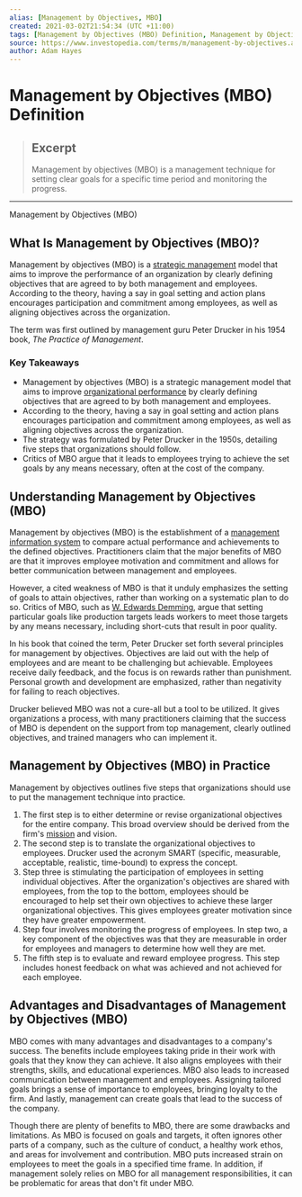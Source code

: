 ```yaml
---
alias: [Management by Objectives, MBO]
created: 2021-03-02T21:54:34 (UTC +11:00)
tags: [Management by Objectives (MBO) Definition, Management by Objectives (MBO)]
source: https://www.investopedia.com/terms/m/management-by-objectives.asp
author: Adam Hayes
---
```


# Management by Objectives (MBO) Definition

> ## Excerpt
> Management by objectives (MBO) is a management technique for setting clear goals for a specific time period and monitoring the progress.

---

Management by Objectives (MBO)
## What Is Management by Objectives (MBO)?

Management by objectives (MBO) is a [strategic management](https://www.investopedia.com/terms/s/strategic-management.asp) model that aims to improve the performance of an organization by clearly defining objectives that are agreed to by both management and employees. According to the theory, having a say in goal setting and action plans encourages participation and commitment among employees, as well as aligning objectives across the organization.

The term was first outlined by management guru Peter Drucker in his 1954 book, _The Practice of Management_.

### Key Takeaways

-   Management by objectives (MBO) is a strategic management model that aims to improve [organizational performance](https://www.investopedia.com/terms/p/performance-management.asp) by clearly defining objectives that are agreed to by both management and employees.
-   According to the theory, having a say in goal setting and action plans encourages participation and commitment among employees, as well as aligning objectives across the organization.
-   The strategy was formulated by Peter Drucker in the 1950s, detailing five steps that organizations should follow.
-   Critics of MBO argue that it leads to employees trying to achieve the set goals by any means necessary, often at the cost of the company.

## Understanding Management by Objectives (MBO)

Management by objectives (MBO) is the establishment of a [management information system](https://www.investopedia.com/ask/answers/040315/what-difference-between-mis-management-information-system-and-information-technology.asp) to compare actual performance and achievements to the defined objectives. Practitioners claim that the major benefits of MBO are that it improves employee motivation and commitment and allows for better communication between management and employees.

However, a cited weakness of MBO is that it unduly emphasizes the setting of goals to attain objectives, rather than working on a systematic plan to do so. Critics of MBO, such as [W. Edwards Demming](https://www.investopedia.com/terms/p/pdca-cycle.asp), argue that setting particular goals like production targets leads workers to meet those targets by any means necessary, including short-cuts that result in poor quality.

In his book that coined the term, Peter Drucker set forth several principles for management by objectives. Objectives are laid out with the help of employees and are meant to be challenging but achievable. Employees receive daily feedback, and the focus is on rewards rather than punishment. Personal growth and development are emphasized, rather than negativity for failing to reach objectives.

Drucker believed MBO was not a cure-all but a tool to be utilized. It gives organizations a process, with many practitioners claiming that the success of MBO is dependent on the support from top management, clearly outlined objectives, and trained managers who can implement it.

## Management by Objectives (MBO) in Practice

Management by objectives outlines five steps that organizations should use to put the management technique into practice.

1.  The first step is to either determine or revise organizational objectives for the entire company. This broad overview should be derived from the firm's [mission](https://www.investopedia.com/terms/m/missionstatement.asp) and vision.
2.  The second step is to translate the organizational objectives to employees. Drucker used the acronym SMART (specific, measurable, acceptable, realistic, time-bound) to express the concept.
3.  Step three is stimulating the participation of employees in setting individual objectives. After the organization's objectives are shared with employees, from the top to the bottom, employees should be encouraged to help set their own objectives to achieve these larger organizational objectives. This gives employees greater motivation since they have greater empowerment.
4.  Step four involves monitoring the progress of employees. In step two, a key component of the objectives was that they are measurable in order for employees and managers to determine how well they are met.
5.  The fifth step is to evaluate and reward employee progress. This step includes honest feedback on what was achieved and not achieved for each employee.

## Advantages and Disadvantages of Management by Objectives (MBO)

MBO comes with many advantages and disadvantages to a company's success. The benefits include employees taking pride in their work with goals that they know they can achieve. It also aligns employees with their strengths, skills, and educational experiences. MBO also leads to increased communication between management and employees. Assigning tailored goals brings a sense of importance to employees, bringing loyalty to the firm. And lastly, management can create goals that lead to the success of the company.

Though there are plenty of benefits to MBO, there are some drawbacks and limitations. As MBO is focused on goals and targets, it often ignores other parts of a company, such as the culture of conduct, a healthy work ethos, and areas for involvement and contribution. MBO puts increased strain on employees to meet the goals in a specified time frame. In addition, if management solely relies on MBO for all management responsibilities, it can be problematic for areas that don't fit under MBO.
